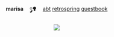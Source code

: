 <p align="center">
  <br> <b>marisaㅤ ༘✟ </b>ㅤ<a href="https://pastes.cc/crest">abt</a>  <a href="https://retrospring.net/lacerate">retrospring</a>  <a href="">guestbook</a>
  <br><br><a href="https://www.last.fm/user/IHateMemphis"><img src="https://lastfm-recently-played.vercel.app/api?user=IHateMemphis&width=330&count=5&show_user=header&loved=true&header_style=normal_stats&bg_color=000"></a>
  </div>
</p>
